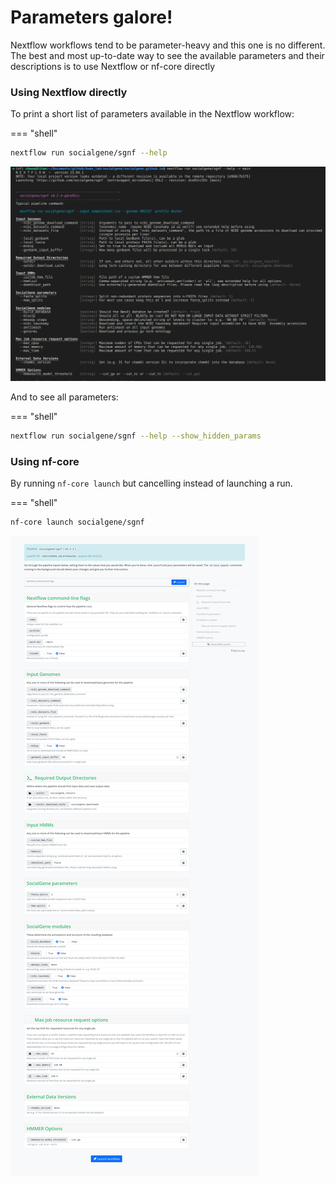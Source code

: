# Parameters galore!

Nextflow workflows tend to be parameter-heavy and this one is no different. The best and most up-to-date way to see the available parameters and their descriptions is to use Nextflow or nf-core directly

### Using Nextflow directly

To print a short list of parameters available in the Nextflow workflow:

=== "shell"
```bash
nextflow run socialgene/sgnf --help
```

![nextflow help](./media/nextflow_help_cli.png)

And to see all parameters:

=== "shell"
```bash
nextflow run socialgene/sgnf --help --show_hidden_params
```

### Using nf-core

By running `nf-core launch` but cancelling instead of launching a run.

=== "shell"
```bash
nf-core launch socialgene/sgnf
```

![nfcore help](./media/nfcore_help_web.png)

